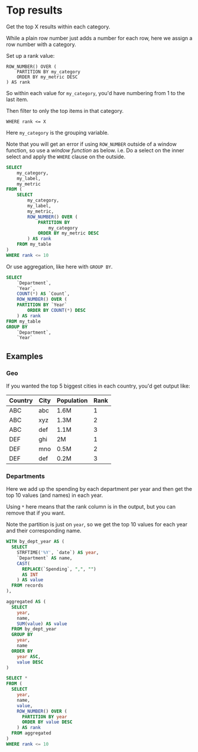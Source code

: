 # Top results

Get the top X results within each category.

While a plain row number just adds a number for each row, here we assign a row number with a category. 

Set up a rank value:

```
ROW_NUMBER() OVER (
    PARTITION BY my_category
    ORDER BY my_metric DESC
) AS rank
```

So within each value for `my_category`, you'd have numbering from 1 to the last item.

Then filter to only the top items in that category.

```
WHERE rank <= X
```

Here `my_category` is the grouping variable.

Note that you will get an error if using `ROW_NUMBER` outside of a window function, so use a _window function_ as below. i.e. Do a select on the inner select and apply the `WHERE` clause on the outside.

```sql
SELECT
    my_category, 
    my_label,
    my_metric
FROM (
    SELECT
        my_category,
        my_label,
        my_metric,
        ROW_NUMBER() OVER (
            PARTITION BY
                my_category
            ORDER BY my_metric DESC
        ) AS rank
    FROM my_table
)
WHERE rank <= 10
```

Or use aggregation, like here with `GROUP BY`.

```sql
SELECT
    `Department`,
    `Year`,
    COUNT(*) AS `Count`,
    ROW_NUMBER() OVER (
    PARTITION BY `Year`
        ORDER BY COUNT(*) DESC
    ) AS rank
FROM my_table
GROUP BY
    `Department`,
    `Year`
```

## Examples

### Geo

If you wanted the top 5 biggest cities in each country, you'd get output like:

Country | City | Population | Rank
--- | --- | --- | ---
ABC | abc | 1.6M | 1
ABC | xyz | 1.3M | 2
ABC | def | 1.1M | 3
DEF | ghi | 2M   | 1
DEF | mno | 0.5M | 2
DEF | def | 0.2M | 3

### Departments

Here we add up the spending by each department per year and then get the top 10 values (and names) in each year.

Using `*` here means that the rank column is in the output, but you can remove that if you want.

Note the partition is just on `year`, so we get the top 10 values for each year and their corresponding name.

```sql
WITH by_dept_year AS (
  SELECT
    STRFTIME('%Y', `date`) AS year,
    `Department` AS name,
    CAST(
      REPLACE(`Spending`, ",", "")
      AS INT
    ) AS value
  FROM records
),

aggregated AS (
  SELECT
    year,
    name,
    SUM(value) AS value
  FROM by_dept_year
  GROUP BY
    year,
    name
  ORDER BY
    year ASC,
    value DESC
)

SELECT *
FROM (
  SELECT
    year,
    name,
    value,
    ROW_NUMBER() OVER (
      PARTITION BY year
      ORDER BY value DESC
    ) AS rank
  FROM aggregated
)
WHERE rank <= 10
```

